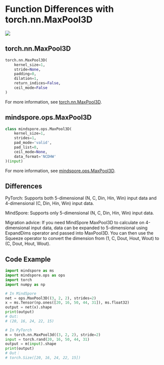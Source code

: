 # Function Differences with torch.nn.MaxPool3D

<a href="https://gitee.com/mindspore/docs/blob/r2.0.0-alpha/docs/mindspore/source_en/note/api_mapping/pytorch_diff/MaxPool3D.md" target="_blank"><img src="https://mindspore-website.obs.cn-north-4.myhuaweicloud.com/website-images/r2.0.0-alpha/resource/_static/logo_source_en.png"></a>

## torch.nn.MaxPool3D

```python
torch.nn.MaxPool3D(
    kernel_size=1,
    stride=None,
    padding=0,
    dilation=1,
    return_indices=False,
    ceil_mode=False
)
```

For more information, see [torch.nn.MaxPool3D](https://pytorch.org/docs/1.5.0/nn.html#torch.nn.MaxPool3d).

## mindspore.ops.MaxPool3D

```python
class mindspore.ops.MaxPool3D(
    kernel_size=1,
    strides=1,
    pad_mode='valid',
    pad_list=0,
    ceil_mode=None,
    data_format='NCDHW'
)(input)
```

For more information, see [mindspore.ops.MaxPool3D](https://mindspore.cn/docs/en/r2.0.0-alpha/api_python/ops/mindspore.ops.MaxPool3D.html#mindspore.ops.MaxPool3D).

## Differences

PyTorch: Supports both 5-dimensional (N, C, Din, Hin, Win) input data and 4-dimensional (C, Din, Hin, Win) input data.

MindSpore: Supports only 5-dimensional (N, C, Din, Hin, Win) input data.

Migration advice: If you need MindSpore MaxPool3D to calculate on 4-dimensional input data, data can be expanded to 5-dimensional using ExpandDims operator and passed into MaxPool3D. You can then use the Squeeze operator to convert the dimension from (1, C, Dout, Hout, Wout) to (C, Dout, Hout, Wout).

## Code Example

```python
import mindspore as ms
import mindspore.ops as ops
import torch
import numpy as np

# In MindSpore
net = ops.MaxPool3D((3, 2, 2), strides=2)
x = ms.Tensor(np.ones([20, 16, 50, 44, 31]), ms.float32)
output = net(x).shape
print(output)
# Out:
# (20, 16, 24, 22, 15)

# In PyTorch
m = torch.nn.MaxPool3d((3, 2, 2), stride=2)
input = torch.rand(20, 16, 50, 44, 31)
output = m(input).shape
print(output)
# Out：
# torch.Size([20, 16, 24, 22, 15])
```

